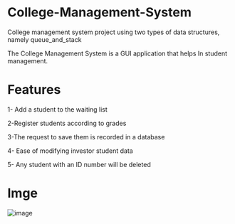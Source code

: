 # College-Management-System
College management system project using two types of data structures, namely queue_and_stack

The College Management System is a GUI application that helps
In student management.

# Features
1- Add a student to the waiting list 

2-Register students according to grades

3-The request to save them is recorded in a database

4- Ease of modifying investor student data

5- Any student with an ID number will be deleted

# Imge
![image](https://github.com/KareemAl3tar/College-Management-System/assets/163475444/63e86b89-ff8f-44c2-b813-b63db542e147)

